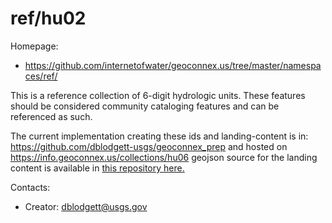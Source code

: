 ref/hu02
===

Homepage:
* https://github.com/internetofwater/geoconnex.us/tree/master/namespaces/ref/

This is a reference collection of 6-digit hydrologic units. These features should be considered community cataloging features and can be referenced as such.

The current implementation creating these ids and landing-content is in: https://github.com/dblodgett-usgs/geoconnex_prep and hosted on https://info.geoconnex.us/collections/hu06 geojson source for the landing content is available in [this repository here.](https://www.hydroshare.org/resource/4a22e88e689949afa1cf71ae009eaf1b/data/contents/hu06.geojson)

Contacts: 
* Creator: <dblodgett@usgs.gov>
